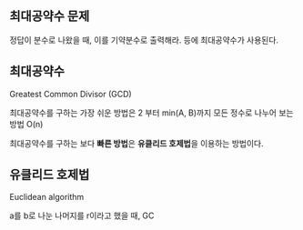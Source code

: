 ## 최대공약수 문제
정답이 분수로 나왔을 때, 이를 기약분수로 출력해라. 등에 최대공약수가 사용된다.

## 최대공약수
Greatest Common Divisor (GCD)

최대공약수를 구하는 가장 쉬운 방법은 2 부터 min(A, B)까지 모든 정수로 나누어 보는 방법 O(n)

최대공약수를 구하는 보다 **빠른 방법**은 **유클리드 호제법**을 이용하는 방법이다.

## 유클리드 호제법
Euclidean algorithm

a를 b로 나눈 나머지를 r이라고 했을 때,
GC
<!--stackedit_data:
eyJoaXN0b3J5IjpbLTE1MzA5OTQ5MzhdfQ==
-->